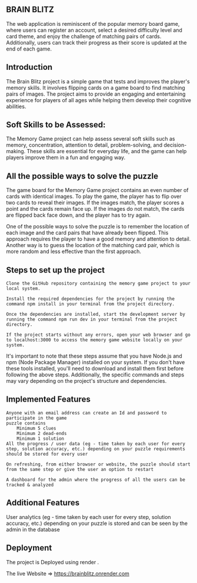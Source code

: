 
## BRAIN BLITZ
The web application is reminiscent of the popular memory board game, where users can register an account, select a desired difficulty level and card theme, and enjoy the challenge of matching pairs of cards. Additionally, users can track their progress as their score is updated at the end of each game.
## Introduction
The Brain Blitz project is a simple game that tests and improves the player's memory skills. It involves flipping cards on a game board to find matching pairs of images. The project aims to provide an engaging and entertaining experience for players of all ages while helping them develop their cognitive abilities.
## Soft Skills to be Assessed:
The Memory Game project can help assess several soft skills such as memory, concentration, attention to detail, problem-solving, and decision-making. These skills are essential for everyday life, and the game can help players improve them in a fun and engaging way.
## All the possible ways to solve the puzzle
The game board for the Memory Game project contains an even number of cards with identical images. To play the game, the player has to flip over two cards to reveal their images. If the images match, the player scores a point and the cards remain face up. If the images do not match, the cards are flipped back face down, and the player has to try again.

One of the possible ways to solve the puzzle is to remember the location of each image and the card pairs that have already been flipped. This approach requires the player to have a good memory and attention to detail. Another way is to guess the location of the matching card pair, which is more random and less effective than the first approach.


## Steps to set up the project
    Clone the GitHub repository containing the memory game project to your local system.

    Install the required dependencies for the project by running the command npm install in your terminal from the project directory.

    Once the dependencies are installed, start the development server by running the command npm run dev in your terminal from the project directory.
    
    If the project starts without any errors, open your web browser and go to localhost:3000 to access the memory game website locally on your system.

It's important to note that these steps assume that you have Node.js and npm (Node Package Manager) installed on your system. If you don't have these tools installed, you'll need to download and install them first before following the above steps. Additionally, the specific commands and steps may vary depending on the project's structure and dependencies.
## Implemented Features

    Anyone with an email address can create an Id and password to participate in the game
    puzzle contains
        Minimum 5 clues
        Minimum 2 dead-ends
        Minimum 1 solution 
    All the progress / user data (eg - time taken by each user for every step, solution accuracy, etc.) depending on your puzzle requirements should be stored for every user

    On refreshing, from either browser or website, the puzzle should start from the same step or give the user an option to restart

    A dashboard for the admin where the progress of all the users can be tracked & analyzed
    
## Additional Features
User analytics (eg - time taken by each user for every step, solution accuracy, etc.) depending on your puzzle is stored and can be seen by the admin in the database

## Deployment

The project is Deployed using render .

The live Website => https://brainblitz.onrender.com
